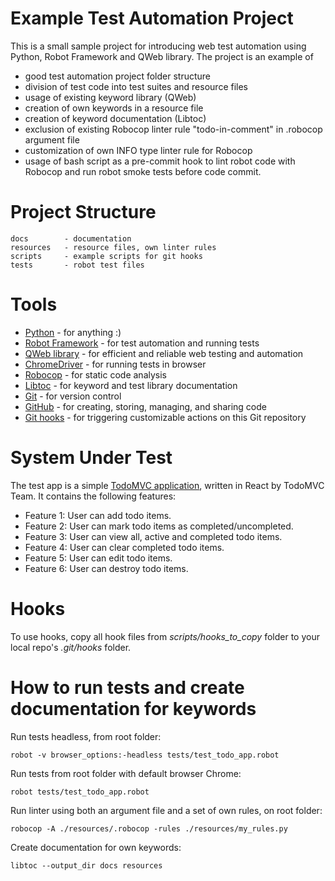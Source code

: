 # Example Test Automation Project

This is a small sample project for introducing web test automation using Python, Robot Framework and QWeb library. The project is an example of

- good test automation project folder structure
- division of test code into test suites and resource files
- usage of existing keyword library (QWeb)
- creation of own keywords in a resource file
- creation of keyword documentation (Libtoc)
- exclusion of existing Robocop linter rule "todo-in-comment" in .robocop argument file
- customization of own INFO type linter rule for Robocop
- usage of bash script as a pre-commit hook to lint robot code with Robocop and run robot smoke tests before code commit.

# Project Structure

```
docs        - documentation
resources   - resource files, own linter rules
scripts     - example scripts for git hooks
tests       - robot test files
```

# Tools

- [Python](https://www.python.org/) - for anything :)
- [Robot Framework](https://robotframework.org/) - for test automation and running tests
- [QWeb library](https://github.com/qentinelqi/qweb) - for efficient and reliable web testing and automation
- [ChromeDriver](https://googlechromelabs.github.io/chrome-for-testing/) - for running tests in browser
- [Robocop](https://robocop.readthedocs.io/en/stable/) - for static code analysis
- [Libtoc](https://github.com/amochin/robotframework-libtoc) - for keyword and test library documentation
- [Git](https://git-scm.com/) - for version control
- [GitHub](https://github.com/) - for creating, storing, managing, and sharing code
- [Git hooks](https://www.atlassian.com/git/tutorials/git-hooks) - for triggering customizable actions on this Git repository

# System Under Test

The test app is a simple [TodoMVC application](https://todomvc.com/examples/react/dist/), written in React by TodoMVC Team. It contains the following features:

- Feature 1: User can add todo items.
- Feature 2: User can mark todo items as completed/uncompleted.
- Feature 3: User can view all, active and completed todo items.
- Feature 4: User can clear completed todo items.
- Feature 5: User can edit todo items.
- Feature 6: User can destroy todo items.

# Hooks

To use hooks, copy all hook files from _scripts/hooks_to_copy_ folder to your local repo's _.git/hooks_ folder.

# How to run tests and create documentation for keywords

Run tests headless, from root folder: 

```
robot -v browser_options:-headless tests/test_todo_app.robot
```

Run tests from root folder with default browser Chrome:

```
robot tests/test_todo_app.robot
```

Run linter using both an argument file and a set of own rules, on root folder:

```
robocop -A ./resources/.robocop -rules ./resources/my_rules.py
```

Create documentation for own keywords:

```
libtoc --output_dir docs resources
```

